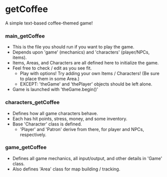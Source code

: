 # getCoffee
A simple text-based coffee-themed game!

### main_getCoffee
- This is the file you should run if you want to play the game.
- Depends upon 'game' (mechanics) and 'characters' (player/NPCs, items).
- Items, Areas, and Characters are all defined here to initialize the game.
- Feel free to check / edit as you see fit.
  - Play with options!  Try adding your own Items / Characters!  (Be sure to place them in some Area.)
  - EXCEPT: 'theGame' and 'thePlayer' objects should be left alone.
- Game is launched with 'theGame.begin()'

### characters_getCoffee
- Defines how all game characters behave.
- Each has hit points, stress, money, and some inventory.
- Base 'Character' class is defined.  
    - 'Player' and 'Patron' derive from there, for player and NPCs, respectively.

### game_getCoffee
- Defines all game mechanics, all input/output, and other details in 'Game' class. 
- Also defines 'Area' class for map building / tracking.
